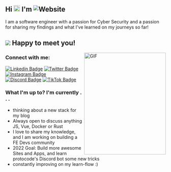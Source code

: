 

## Hi <img src="https://media.giphy.com/media/hvRJCLFzcasrR4ia7z/giphy.gif" width="20px"> I'm ![Website](https://img.shields.io/badge/Tobias%20Rauer-JS%20Dev-yellow)
I am a software engineer with a passion for Cyber Security and a passion for sharing my findings and what I've learned on my journeys so far!

## ![](https://visitor-badge.glitch.me/badge?page_id=prototowb.prototowb) Happy to meet you!

<img align="right" alt="GIF" src="https://github.com/prototowb/prototowb/blob/main/sir-cat-laptop.gif" width="256" height="320" />

### Connect with me:
[![Linkedin Badge](https://img.shields.io/badge/-LinkedIn-0e76a8?style=flat-square&logo=Linkedin&logoColor=white)][linkedin]
[![Twitter Badge](https://img.shields.io/twitter/follow/prototowb?label=Follow&style=social)][twitter]
[![Instagram Badge](https://img.shields.io/badge/-Instagram-e4405f?style=flat-square&logo=Instagram&logoColor=white)][instagram]
[![Discord Badge](https://img.shields.io/badge/Discord-Join!-6a0dad)][discord]
[![TikTok Badge](https://img.shields.io/badge/TikTok-Follow-blue)][tiktok]

### What I'm up to? I'm currently . . .
- thinking about a new stack for my blog
- Always open to discuss anything JS, Vue, Docker or Rust
- I love to share my knowledge, and I am working on building a FE Devs community
- 2022 Goal: Build more awesome Sites and Apps, and learn protocode's Discord bot some new tricks
- constantly improving on my learn-flow :)

<!-- ### My GitHub stats
[![prototowb's github stats](https://github-readme-stats.vercel.app/api?username=prototowb&count_private=true&include_all_commits=true&theme=cobalt)](https://google.com)

<br>

### My most used languages
[![Top Langs](https://github-readme-stats.vercel.app/api/top-langs/?username=prototowb&layout=compact)](https://github.com/anuraghazra/github-readme-stats)
-->


<!-- variables that are used above -->
[linkedin]: https://www.linkedin.com/in/tobias-rauer/
[twitter]: https://twitter.com/prototowb/
[instagram]: https://www.instagram.com/protocode_/
[discord]: https://discord.gg/XB3KCDwgzk
[tiktok]: https://www.tiktok.com/@protocode_
